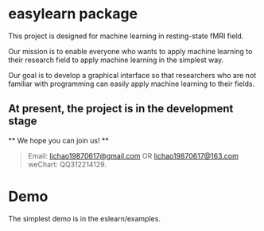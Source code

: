 # easylearn package 
This project is designed for machine learning in resting-state fMRI field.   

Our mission is to enable everyone who wants to apply machine learning to their research field to apply machine learning in the simplest way.  

Our goal is to develop a graphical interface so that researchers who are not familiar with programming can easily apply machine learning to their fields.  

## At present, the project is in the development stage  

** We hope you can join us! **

>Email: lichao19870617@gmail.com OR lichao19870617@163.com   
>weChart: QQ312214129.

# Demo
The simplest demo is in the eslearn/examples.

